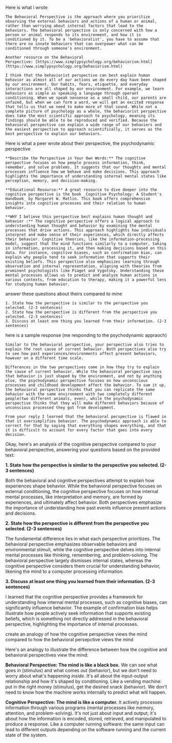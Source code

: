 Here is what i wrote
```
The Behavioral Perspective is the approach where you prioritize observing the external behaviors and actions of a human or animal, rather than worrying about internal factors that lead to the behaviors. The behavioral perspective is only concerned with how a person or animal responds to its environment, and how it is conditioned by it. To be a 'behavioralist', you have to assume that there are no innate behaviors that can overpower what can be conditioned through someone's environment. 

Another resource on the Behavioral Perspective: [https://www.simplypsychology.org/behaviorism.html](https://www.simplypsychology.org/behaviorism.html)

I think that the behaviorist perspective can best explain human behavior as almost all of our actions we do every day have been shaped by our environment. Our habits, fears, etiquette, and everyday interactions are all shaped by our environment. For example, we learn behaviors as simple as speaking a language through operant conditioning. When we speak nonsense as a small child, our parents are unfazed, but when we can form a word, we will get an excited response that tells us that we need to make more of that sound. While not a complete picture of psychology as a whole, the behaviorist perspective does take the most scientific approach to psychology, meaning its findings should be able to be reproduced and verified. Because the behavioral perspective can explain a wide range of our behaviors and the easiest perspective to approach scientifically, it serves as the best perspective to explain our behaviors.
```

Here is what a peer wrote about their perspective, the psychodynamic perspective 
```
**Describe the Perspective in Your Own Words:** The cognitive perspective focuses on how people process information, think, remember, and solve problems. It suggests that our thoughts and mental processes influence how we behave and make decisions. This approach highlights the importance of understanding internal mental states like perception, memory, and decision-making.

**Educational Resource:** A great resource to dive deeper into the cognitive perspective is the book _Cognitive Psychology: A Student's Handbook_ by Margaret W. Matlin. This book offers comprehensive insights into cognitive processes and their relation to human behavior.

**WHY I believe this perspective best explains human thought and behavior :** The cognitive perspective offers a logical approach to understanding human thought and behavior by examining the mental processes that drive actions. This approach highlights how individuals interpret and make sense of their experiences, which directly affects their behavior. Cognitive theories, like the information-processing model, suggest that the mind functions similarly to a computer, taking in information, processing it, and then making decisions based on this data. For instance, cognitive biases, such as confirmation bias, can explain why people tend to seek information that supports their existing beliefs. This perspective also emphasizes learning through observation and internal representation, aligning with theories from prominent psychologists like Piaget and Vygotsky. Understanding these mental processes allows us to predict and analyze human actions in various contexts, from education to therapy, making it a powerful lens for studying human behavior.
```

answer these questions about theirs compared to mine
```
1. State how the perspective is similar to the perspective you selected. (2-3 sentences)
2. State how the perspective is different from the perspective you selected. (2-3 sentences)
3. Discuss at least one thing you learned from their information. (2-3 sentences)
```

here is a sample response (me responding to the psychodynamic appraoch)

```
Similar to the behavioral perspective, your perspective also tries to explain the root cause of current behavior. Both perspectives also try to see how past experiences/environments affect present behaviors, however on a different time scale.

Differences in the two perspectives come in how they try to explain the cause of current behavior. While the behavioral perspective says that behavior is just shaped by the environment, and not by anything else, the psychodynamic perspective focuses on how unconscious processes and childhood development affect the behavior. To sum it up, the behavioral perspective thinks that you can replicate the same behavior with the same environment with two completely different people(two different animals, even), while the psychodynamic perspective thinks that they will make different behaviors because of unconscious processed they got from development.

From your reply I learned that the behavioral perspective is flawed in that it oversimplifies behavior. The psychodynamic approach is able to correct for that by saying that everything shapes everything, and that it is difficult to account for every factor that goes into every decision.
```

Okay, here's an analysis of the cognitive perspective compared to your behavioral perspective, answering your questions based on the provided text:

**1. State how the perspective is similar to the perspective you selected. (2-3 sentences)**

Both the behavioral and cognitive perspectives attempt to explain how experiences shape behavior. While the behavioral perspective focuses on external conditioning, the cognitive perspective focuses on how internal mental processes, like interpretation and memory, are formed by experiences, and ultimately affect behavior. Both perspectives emphasize the importance of understanding how past events influence present actions and decisions.

**2. State how the perspective is different from the perspective you selected. (2-3 sentences)**

The fundamental difference lies in what each perspective prioritizes. The behavioral perspective emphasizes observable behaviors and environmental stimuli, while the cognitive perspective delves into internal mental processes like thinking, remembering, and problem-solving. The behavioral perspective largely dismisses internal states, whereas the cognitive perspective considers them crucial for understanding behavior, likening the mind to a computer processing information.

**3. Discuss at least one thing you learned from their information. (2-3 sentences)**

I learned that the cognitive perspective provides a framework for understanding how internal mental processes, such as cognitive biases, can significantly influence behavior. The example of confirmation bias helps illustrate how people actively seek information that supports existing beliefs, which is something not directly addressed in the behavioral perspective, highlighting the importance of internal processes.



create an analogy of how the cognitive perspective views the mind compared to how the behavioral persepctive views the mind



Here's an analogy to illustrate the difference between how the cognitive and behavioral perspectives view the mind:

**Behavioral Perspective: The mind is like a black box.** We can see what goes *in* (stimulus) and what comes *out* (behavior), but we don't need to worry about what's happening *inside*. It's all about the input-output relationship and how it's shaped by conditioning. Like a vending machine: put in the right money (stimulus), get the desired snack (behavior). We don't need to know how the machine works internally to predict what will happen.

**Cognitive Perspective: The mind is like a computer.** It actively processes information through various programs (mental processes like memory, attention, and problem-solving). It's not just about input and output; it's about how the information is encoded, stored, retrieved, and manipulated to produce a response. Like a computer running software: the same input can lead to different outputs depending on the software running and the current state of the system.
